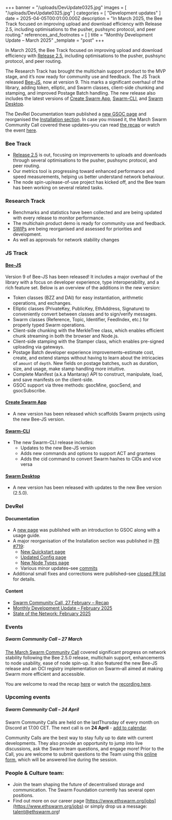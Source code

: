 +++
banner = "/uploads/DevUpdate0325.jpg"
images = [ "/uploads/DevUpdate0325.jpg" ]
categories = [ "Development updates" ]
date = 2025-04-05T00:01:00.000Z
description = "In March 2025, the Bee Track focused on improving upload and download efficiency with Release 2.5, including optimisations to the pusher, pushsync protocol, and peer routing."
references_and_footnotes = [ ]
title = "Monthly Development Update – March 2025"
_template = "post"
+++


In March 2025, the Bee Track focused on improving upload and download efficiency with [Release 2.5](https://github.com/ethersphere/bee/releases/tag/v2.5.0), including optimisations to the pusher, pushsync protocol, and peer routing. 

The Research Track has brought the multichain support product to the MVP stage, and it’s now ready for community use and feedback. The JS Track released [Bee-JS](https://github.com/ethersphere/swarm-cli), now at version 9. This marks a significant overhaul of the library, adding token, elliptic, and Swarm classes, client-side chunking and stamping, and improved Postage Batch handling. The new release also includes the latest versions of [Create Swarm App](https://github.com/ethersphere/create-swarm-app), [Swarm-CLI](https://github.com/ethersphere/swarm-cli), and [Swarm Desktop](https://github.com/ethersphere/swarm-desktop). 

The DevRel Documentation team published a [new GSOC page](https://docs.ethswarm.org/docs/develop/tools-and-features/gsoc) and reorganised the [Installation section](https://docs.ethswarm.org/docs/bee/installation/quick-start/). In case you missed it, the March Swarm Community Call covered these updates–you can read [the recap](https://blog.ethswarm.org/foundation/2025/swarm-community-call-27-march-recap/) or watch the event [here](https://x.com/i/broadcasts/1OwxWXggYgMKQ).


### Bee Track 

* [Release 2.5](https://github.com/ethersphere/bee/releases/tag/v2.5.0) is out, focusing on improvements to uploads and downloads through several optimisations to the pusher, pushsync protocol, and peer routing.
* Our metrics tool is progressing toward enhanced performance and speed measurements, helping us better understand network behaviour.
* The node spin-up/ease-of-use project has kicked off, and the Bee team has been working on several related tasks.


### Research Track  

* Benchmarks and statistics have been collected  and are being updated with every release to monitor performance.
* The multichain product demo is ready for community use and feedback. 
* [SWIPs](https://github.com/ethersphere/SWIPs) are being reorganised and assessed for priorities and development. 
* As well as approvals for network stability changes 


### JS Track 
####  [Bee-JS](https://github.com/ethersphere/swarm-cli)

Version 9 of Bee-JS has been released! It includes a major overhaul of the library with a focus on developer experience, type interoperability, and a rich feature set. Below is an overview of the additions in the new version:

* Token classes (BZZ and DAI) for easy instantiation, arithmetic operations, and exchanges.
* Elliptic classes (PrivateKey, PublicKey, EthAddress, Signature) to conveniently convert between classes and to sign/verify messages.
* Swarm classes (Reference, Topic, Identifier, FeedIndex, etc.) for properly typed Swarm operations.
* Client-side chunking with the MerkleTree class, which enables efficient chunk streaming in both the browser and Node.js.
* Client-side stamping with the Stamper class, which enables pre-signed uploading via gateways.
* Postage Batch developer experience improvements–estimate cost, create, and extend stamps without having to learn about the intricacies of `amount` of `depth`. New fields on postage batches, such as duration, size, and usage, make stamp handling more intuitive.
* Complete Manifest (a.k.a Mantaray) API to construct, manipulate, load, and save manifests on the client-side.
* GSOC support via three methods: gsocMine, gsocSend, and gsocSubscribe.


#### [Create Swarm App](https://github.com/ethersphere/create-swarm-app)

* A new version has been released which scaffolds Swarm projects using the new Bee-JS version.


#### [Swarm-CLI](https://github.com/ethersphere/swarm-cli)

* The new Swarm-CLI release includes:
    * Updates to the new Bee-JS version
    * Adds new commands and options to support ACT and grantees
    * Adds the cid command to convert Swarm hashes to CIDs and vice versa


#### [Swarm Desktop](https://github.com/ethersphere/swarm-desktop)

* A new version has been released with updates to the new Bee version (2.5.0).


### DevRel 

#### Documentation 

* A [new page](https://docs.ethswarm.org/docs/develop/tools-and-features/gsoc) was published with an introduction to GSOC along with a usage guide.
* A major reorganisation of the Installation section was published in [PR #719](https://github.com/ethersphere/bee-docs/pull/719):
    * [New Quickstart page](https://docs.ethswarm.org/docs/bee/installation/quick-start)
    * [Updated Config page](https://docs.ethswarm.org/docs/bee/working-with-bee/configuration)
    * [New Node Types page](https://docs.ethswarm.org/docs/bee/working-with-bee/node-types)
    * Various minor updates–see [commits](https://github.com/ethersphere/bee-docs/pull/719/commits)
* Additional small fixes and corrections were published–see [closed PR list](https://github.com/ethersphere/bee-docs/pulls?q=is%3Apr+is%3Aclosed) for details.


#### Content 

* [Swarm Community Call, 27 February – Recap](https://blog.ethswarm.org/foundation/2025/swarm-community-call-27-february-recap/)
* [Monthly Development Update – February 2025](https://blog.ethswarm.org/foundation/2025/monthly-development-update-february-2025/)
* [State of the Network: February 2025](https://blog.ethswarm.org/foundation/2025/state-of-the-network-february-2025/)


### Events 

##### **Swarm Community Call – 27 March**

[The March Swarm Community Call](https://x.com/i/broadcasts/1OwxWXggYgMKQ) covered significant progress on network stability following the Bee 2.5.0 release, multichain support, enhancements to node usability, ease of node spin-up. It also featured the new Bee-JS release and an OCI registry implementation on Swarm–all aimed at making Swarm more efficient and accessible.

 You are welcome to read the recap [here](https://blog.ethswarm.org/foundation/2025/swarm-community-call-27-march-recap/) or watch the [recording here](https://x.com/i/broadcasts/1OwxWXggYgMKQ). 


### Upcoming events

##### **Swarm Community Call – 24 April**

Swarm Community Calls are held on the lastThursday of every month on Discord at 17.00 CET. The next call is on **24 April** - [add to calendar](https://www.addevent.com/event/FQ25299609). 

Community Calls are the best way to stay fully up to date with current developments. They also provide an opportunity to jump into live discussions, ask the Swarm team questions, and engage more! Prior to the Call, you are welcome to submit questions to the Team using this [online form](https://airtable.com/appNS3aNAw7rihPeg/shrBRyrMkXFsJvLS3), which will be answered live during the session.


### People & Culture team:
* Join the team shaping the future of decentralised storage and communication. The Swarm Foundation currently has several open positions. 
* Find out more on our career page [https://www.ethswarm.org/jobs](https://www.ethswarm.org/jobs) or simply drop us a message: talent@ethswarm.org!
